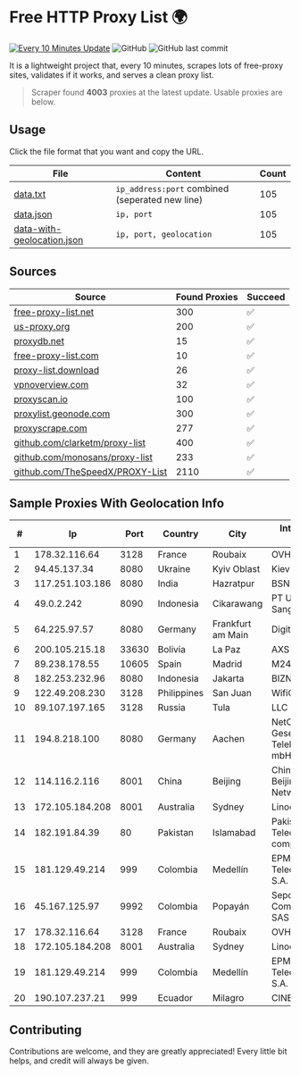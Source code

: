 
# Free HTTP Proxy List 🌍

[![Every 10 Minutes Update](https://github.com/mertguvencli/http-proxy-list/actions/workflows/main.yml/badge.svg?branch=main)](https://github.com/mertguvencli/http-proxy-list/actions/workflows/main.yml)
![GitHub](https://img.shields.io/github/license/mertguvencli/http-proxy-list)
![GitHub last commit](https://img.shields.io/github/last-commit/mertguvencli/http-proxy-list)

It is a lightweight project that, every 10 minutes, scrapes lots of free-proxy sites, validates if it works, and serves a clean proxy list.


> Scraper found **4003** proxies at the latest update. Usable proxies are below.

## Usage

Click the file format that you want and copy the URL.


|File|Content|Count|
|----|-------|-----|
|[data.txt](https://raw.githubusercontent.com/mertguvencli/http-proxy-list/main/proxy-list/data.txt)|`ip_address:port` combined (seperated new line)|105|
|[data.json](https://raw.githubusercontent.com/mertguvencli/http-proxy-list/main/proxy-list/data.json)|`ip, port`|105|
|[data-with-geolocation.json](https://raw.githubusercontent.com/mertguvencli/http-proxy-list/main/proxy-list/data-with-geolocation.json)|`ip, port, geolocation`|105|

## Sources

|Source|Found Proxies|Succeed|
|------|-------------|-------|
|[free-proxy-list.net](https://free-proxy-list.net)|300|✅|
|[us-proxy.org](https://www.us-proxy.org)|200|✅|
|[proxydb.net](http://proxydb.net)|15|✅|
|[free-proxy-list.com](https://free-proxy-list.com/?page=&port=&type%5B%5D=http&type%5B%5D=https&up_time=0&search=Search)|10|✅|
|[proxy-list.download](https://www.proxy-list.download/HTTP)|26|✅|
|[vpnoverview.com](https://vpnoverview.com/privacy/anonymous-browsing/free-proxy-servers)|32|✅|
|[proxyscan.io](https://www.proxyscan.io)|100|✅|
|[proxylist.geonode.com](https://proxylist.geonode.com/api/proxy-list?limit=300&page=1&sort_by=lastChecked&sort_type=desc&protocols=http,https)|300|✅|
|[proxyscrape.com](https://api.proxyscrape.com/v2/?request=displayproxies&protocol=http&timeout=10000&country=all&ssl=all&anonymity=all)|277|✅|
|[github.com/clarketm/proxy-list](https://raw.githubusercontent.com/clarketm/proxy-list/master/proxy-list-raw.txt)|400|✅|
|[github.com/monosans/proxy-list](https://raw.githubusercontent.com/monosans/proxy-list/main/proxies/http.txt)|233|✅|
|[github.com/TheSpeedX/PROXY-List](https://raw.githubusercontent.com/TheSpeedX/PROXY-List/master/http.txt)|2110|✅|


## Sample Proxies With Geolocation Info

|#|Ip|Port|Country|City|Internet Service Provider|
|-|--|----|-------|----|-------------------------|
|1|178.32.116.64|3128|France|Roubaix|OVH SAS|
|2|94.45.137.34|8080|Ukraine|Kyiv Oblast|Kievline LLC|
|3|117.251.103.186|8080|India|Hazratpur|BSNL Internet|
|4|49.0.2.242|8090|Indonesia|Cikarawang|PT Usaha Adi Sanggoro|
|5|64.225.97.57|8080|Germany|Frankfurt am Main|DigitalOcean, LLC|
|6|200.105.215.18|33630|Bolivia|La Paz|AXS Bolivia S. A.|
|7|89.238.178.55|10605|Spain|Madrid|M247 Ltd|
|8|182.253.232.96|8080|Indonesia|Jakarta|BIZNET|
|9|122.49.208.230|3128|Philippines|San Juan|WifiCity, Inc|
|10|89.107.197.165|3128|Russia|Tula|LLC TK Altair|
|11|194.8.218.100|8080|Germany|Aachen|NetCologne Gesellschaft fur Telekommunikation mbH|
|12|114.116.2.116|8001|China|Beijing|China Unicom Beijing Province Network|
|13|172.105.184.208|8001|Australia|Sydney|Linode, LLC|
|14|182.191.84.39|80|Pakistan|Islamabad|Pakistan Telecommuication company limited|
|15|181.129.49.214|999|Colombia|Medellín|EPM Telecomunicaciones S.A. E.S.P.|
|16|45.167.125.97|9992|Colombia|Popayán|Sepcom Comunicaciones SAS|
|17|178.32.116.64|3128|France|Roubaix|OVH SAS|
|18|172.105.184.208|8001|Australia|Sydney|Linode, LLC|
|19|181.129.49.214|999|Colombia|Medellín|EPM Telecomunicaciones S.A. E.S.P.|
|20|190.107.237.21|999|Ecuador|Milagro|CINECABLE TV|



## Contributing

Contributions are welcome, and they are greatly appreciated! Every
little bit helps, and credit will always be given.

